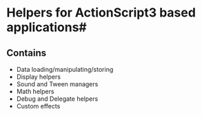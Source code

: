# Helpers for ActionScript3 based applications#

## Contains ##
- Data loading/manipulating/storing
- Display helpers
- Sound and Tween managers
- Math helpers
- Debug and Delegate helpers
- Custom effects